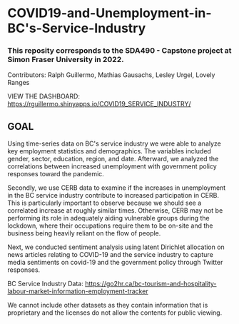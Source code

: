 # COVID19-and-Unemployment-in-BC's-Service-Industry

### This reposity corresponds to the SDA490 - Capstone project at Simon Fraser University in 2022.
Contributors: Ralph Guillermo, Mathias Gausachs, Lesley Urgel, Lovely Ranges

VIEW THE DASHBOARD: https://rguillermo.shinyapps.io/COVID19_SERVICE_INDUSTRY/


## **GOAL**
Using time-series data on BC's service industry we were able to analyze key employment statistics and demographics. The variables included gender, sector, education, region, and date. Afterward, we analyzed the correlations between increased unemployment with government policy responses toward the pandemic.

Secondly, we use CERB data to examine if the increases in unemployment in the BC service industry contribute to increased participation in CERB. This is particularly important to observe because we should see a correlated increase at roughly similar times. Otherwise, CERB may not be performing its role in adequately aiding vulnerable groups during the lockdown, where their occupations require them to be on-site and the business being heavily reliant on the flow of people. 

Next, we conducted sentiment analysis using latent Dirichlet allocation on news articles relating to COVID-19 and the service industry to capture media sentiments on covid-19 and the government policy through Twitter responses. 





BC Service Industry Data:
https://go2hr.ca/bc-tourism-and-hospitality-labour-market-information-employment-tracker

We cannot include other datasets as they contain information that is proprietary and the licenses do not allow the contents for public viewing.
